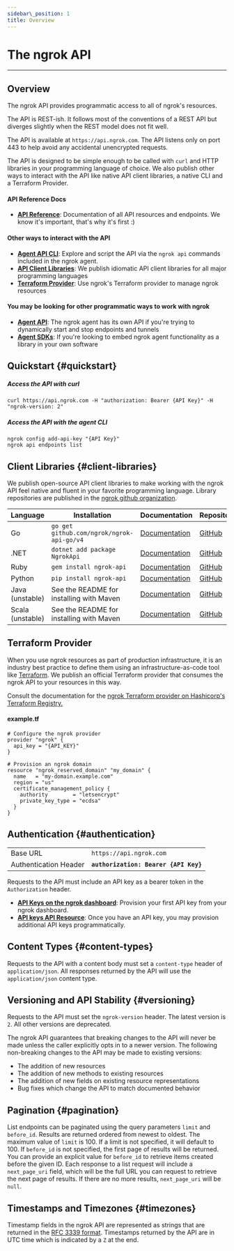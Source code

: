 ```yaml
---
sidebar\_position: 1
title: Overview
---
```


# The ngrok API
------------------

## Overview

The ngrok API provides programmatic access to all of ngrok's resources.

The API is REST-ish. It follows most of the conventions of a REST API but
diverges slightly when the REST model does not fit well.

The API is available at `https://api.ngrok.com`. The API listens only on
port 443 to help avoid any accidental unencrypted requests.

The API is designed to be simple enough to be called with `curl` and HTTP
libraries in your programming language of choice. We also publish other ways to
interact with the API like native API client libraries, a native CLI and a
Terraform Provider.

#### API Reference Docs

- **[API Reference](/api/reference)**: Documentation of all API resources and endpoints. We know it's important, that's why it's first :)

#### Other ways to interact with the API

- **[Agent API CLI](/ngrok-agent/ngrok#ngrok-api)**: Explore and script the API via the `ngrok api` commands included in the ngrok agent.
- **[API Client Libraries](#client-libraries)**: We publish idiomatic API client libraries for all major programming languages
- **[Terraform Provider](#terraform-provider)**: Use ngrok's Terraform provider to manage ngrok resources

#### You may be looking for other programmatic ways to work with ngrok

- **[Agent API](/ngrok-agent/api)**: The ngrok agent has its own API if you're trying to dynamically start and stop endpoints and tunnels
- **[Agent SDKs](secure-tunnels/agentless/#ngrok-agent-libraries)**: If you're looking to embed ngrok agent functionality as a library in your own software

## Quickstart {#quickstart}

##### Access the API with curl

```
curl https://api.ngrok.com -H "authorization: Bearer {API Key}" -H "ngrok-version: 2"
```

##### Access the API with the agent CLI

```
ngrok config add-api-key "{API Key}"
ngrok api endpoints list
```

## Client Libraries {#client-libraries}

We publish open-source API client libraries to make working with the ngrok API
feel native and fluent in your favorite programming language.  Library
repositories are published in the [ngrok github
organization](https://github.com/ngrok).

| Language | Installation | Documentation | Repository |
| --- | --- | --- | --- |
| Go  | `go get github.com/ngrok/ngrok-api-go/v4` | [Documentation](https://pkg.go.dev/github.com/ngrok/ngrok-api-go/v4) | [GitHub](https://github.com/ngrok/ngrok-api-go) |
| .NET | `dotnet add package NgrokApi` | [Documentation](https://github.com/ngrok/ngrok-api-dotnet) | [GitHub](https://github.com/ngrok/ngrok-api-dotnet) |
| Ruby | `gem install ngrok-api` | [Documentation](https://ruby-api.docs.ngrok.com) | [GitHub](https://github.com/ngrok/ngrok-api-ruby) |
| Python | `pip install ngrok-api` | [Documentation](https://python-api.docs.ngrok.com) | [GitHub](https://github.com/ngrok/ngrok-api-python) |
| Java (unstable) | See the README for installing with Maven | [Documentation](https://java-api.docs.ngrok.com) | [GitHub](https://github.com/ngrok/ngrok-api-java) |
| Scala (unstable) | See the README for installing with Maven | [Documentation](https://python-api.docs.ngrok.com) | [GitHub](https://github.com/ngrok/ngrok-api-scala) |

## Terraform Provider

When you use ngrok resources as part of production infrastructure, it is an
industry best practice to define them using an infrastructure-as-code tool like
[Terraform](https://www.terraform.io/). We publish an official Terraform
provider that consumes the ngrok API to your resources in this way.

Consult the documentation for the [ngrok Terraform provider on Hashicorp's
Terraform
Registry.](https://registry.terraform.io/providers/ngrok/ngrok/latest/docs)

#### example.tf

```hcl
# Configure the ngrok provider
provider "ngrok" {
  api_key = "{API_KEY}"
}

# Provision an ngrok domain
resource "ngrok_reserved_domain" "my_domain" {
  name   = "my-domain.example.com"
  region = "us"
  certificate_management_policy {
    authority        = "letsencrypt"
    private_key_type = "ecdsa"
  }
}
```

## Authentication {#authentication}

|     |     |
| --- | --- |
| Base URL | `https://api.ngrok.com` |
| Authentication Header | **`authorization: Bearer {API Key}`** |

Requests to the API must include an API key as a bearer token in the
`Authorization` header.

- **[API Keys on the ngrok dashboard](https://dashboard.ngrok.com/api)**: Provision your first API key from your ngrok dashboard.
- **[API keys API Resource](/api/resources/api-keys#list-api-keys)**: Once you have an API key, you may provision additional API keys programmatically.

## Content Types {#content-types}

Requests to the API with a content body must set a `content-type` header of
`application/json`. All responses returned by the API will use the
`application/json` content type.

## Versioning and API Stability {#versioning}

Requests to the API must set the `ngrok-version` header. The latest version is
`2`. All other versions are deprecated.

The ngrok API guarantees that breaking changes to the API will never be made
unless the caller explicitly opts in to a newer version. The following
non-breaking changes to the API may be made to existing versions:

* The addition of new resources
* The addition of new methods to existing resources
* The addition of new fields on existing resource representations
* Bug fixes which change the API to match documented behavior

## Pagination {#pagination}

List endpoints can be paginated using the query parameters `limit` and
`before_id`. Results are returned ordered from newest to oldest. The maximum
value of `limit` is 100. If a limit is not specified, it will default to 100.
If `before_id` is not specified, the first page of results will be returned.
You can provide an explicit value for `before_id` to retrieve items created
before the given ID. Each response to a list request will include a
`next_page_uri` field, which will be the full URL you can request to retrieve
the next page of results. If there are no more results, `next_page_uri` will be
`null`.

## Timestamps and Timezones {#timezones}

Timestamp fields in the ngrok API are represented as strings that are returned
in the [RFC 3339 format](https://www.ietf.org/rfc/rfc3339.txt). Timestamps
returned by the API are in UTC time which is indicated by a `Z` at the end.
